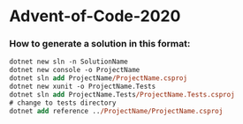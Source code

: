 # Advent-of-Code-2020

### How to generate a solution in this format:

```ps
dotnet new sln -n SolutionName
dotnet new console -o ProjectName
dotnet sln add ProjectName/ProjectName.csproj
dotnet new xunit -o ProjectName.Tests
dotnet sln add ProjectName.Tests/ProjectName.Tests.csproj
# change to tests directory
dotnet add reference ../ProjectName/ProjectName.csproj
```
